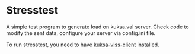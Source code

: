 # Stresstest


A simple test program to generate load on kuksa.val server. Check code to modify the sent data, configure your server via config.ini file.

To run stresstest, you need to have [kuksa-viss-client](https://github.com/eclipse/kuksa.val/tree/master/kuksa_viss_client) installed.
